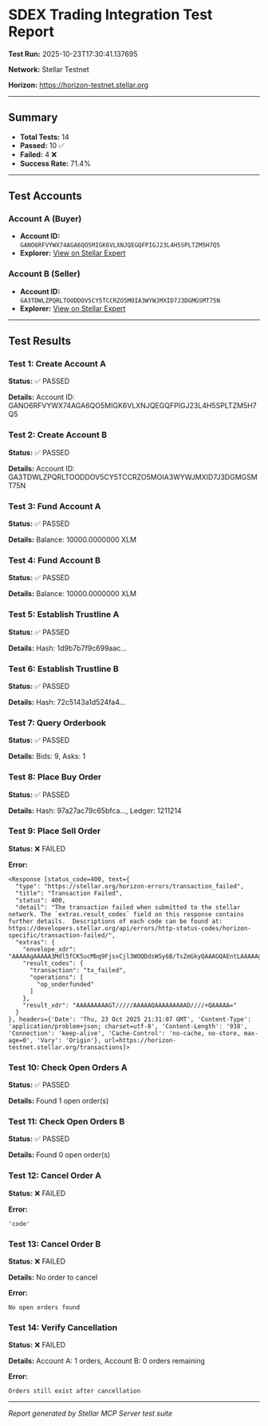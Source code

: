 # SDEX Trading Integration Test Report

**Test Run:** 2025-10-23T17:30:41.137695

**Network:** Stellar Testnet

**Horizon:** https://horizon-testnet.stellar.org

---

## Summary

- **Total Tests:** 14
- **Passed:** 10 ✅
- **Failed:** 4 ❌
- **Success Rate:** 71.4%

---

## Test Accounts

### Account A (Buyer)
- **Account ID:** `GANO6RFVYWX74AGA6QO5MIGK6VLXNJQEGQFPIGJ23L4H5SPLTZM5H7Q5`
- **Explorer:** [View on Stellar Expert](https://stellar.expert/explorer/testnet/account/GANO6RFVYWX74AGA6QO5MIGK6VLXNJQEGQFPIGJ23L4H5SPLTZM5H7Q5)

### Account B (Seller)
- **Account ID:** `GA3TDWLZPQRLTOODDOV5CY5TCCRZO5MOIA3WYWJMXID7J3DGMGSMT75N`
- **Explorer:** [View on Stellar Expert](https://stellar.expert/explorer/testnet/account/GA3TDWLZPQRLTOODDOV5CY5TCCRZO5MOIA3WYWJMXID7J3DGMGSMT75N)

---

## Test Results

### Test 1: Create Account A

**Status:** ✅ PASSED

**Details:** Account ID: GANO6RFVYWX74AGA6QO5MIGK6VLXNJQEGQFPIGJ23L4H5SPLTZM5H7Q5


### Test 2: Create Account B

**Status:** ✅ PASSED

**Details:** Account ID: GA3TDWLZPQRLTOODDOV5CY5TCCRZO5MOIA3WYWJMXID7J3DGMGSMT75N


### Test 3: Fund Account A

**Status:** ✅ PASSED

**Details:** Balance: 10000.0000000 XLM


### Test 4: Fund Account B

**Status:** ✅ PASSED

**Details:** Balance: 10000.0000000 XLM


### Test 5: Establish Trustline A

**Status:** ✅ PASSED

**Details:** Hash: 1d9b7b7f9c699aac...


### Test 6: Establish Trustline B

**Status:** ✅ PASSED

**Details:** Hash: 72c5143a1d524fa4...


### Test 7: Query Orderbook

**Status:** ✅ PASSED

**Details:** Bids: 9, Asks: 1


### Test 8: Place Buy Order

**Status:** ✅ PASSED

**Details:** Hash: 97a27ac79c65bfca..., Ledger: 1211214


### Test 9: Place Sell Order

**Status:** ❌ FAILED

**Error:**
```
<Response [status_code=400, text={
  "type": "https://stellar.org/horizon-errors/transaction_failed",
  "title": "Transaction Failed",
  "status": 400,
  "detail": "The transaction failed when submitted to the stellar network. The `extras.result_codes` field on this response contains further details.  Descriptions of each code can be found at: https://developers.stellar.org/api/errors/http-status-codes/horizon-specific/transaction-failed/",
  "extras": {
    "envelope_xdr": "AAAAAgAAAAA3Mdl5fCK5ucMbq9FjsxCjl3WOQDdsWSy6B/TsZmGkyQAAAGQAEntLAAAAAgAAAAAAAAAAAAAAAQAAAAAAAAADAAAAAVVTREMAAAAAQj59BfLsr7/sGSshWj8b6WrtuNjnAlSr40E+AgfeVrIAAAAAAAAAAAL68IAAAAALAAAAFAAAAAAAAAAAAAAAAAAAAAFmYaTJAAAAQHSCu9jvsIXVo1vhw81dygXeijSyTHvcobxozpwPthl1fdimaZNzxjAIr2odb28zsJoGjhnKQvhptCIiK6u6sQ8=",
    "result_codes": {
      "transaction": "tx_failed",
      "operations": [
        "op_underfunded"
      ]
    },
    "result_xdr": "AAAAAAAAAGT/////AAAAAQAAAAAAAAAD////+QAAAAA="
  }
}, headers={'Date': 'Thu, 23 Oct 2025 21:31:07 GMT', 'Content-Type': 'application/problem+json; charset=utf-8', 'Content-Length': '938', 'Connection': 'keep-alive', 'Cache-Control': 'no-cache, no-store, max-age=0', 'Vary': 'Origin'}, url=https://horizon-testnet.stellar.org/transactions]>
```


### Test 10: Check Open Orders A

**Status:** ✅ PASSED

**Details:** Found 1 open order(s)


### Test 11: Check Open Orders B

**Status:** ✅ PASSED

**Details:** Found 0 open order(s)


### Test 12: Cancel Order A

**Status:** ❌ FAILED

**Error:**
```
'code'
```


### Test 13: Cancel Order B

**Status:** ❌ FAILED

**Details:** No order to cancel

**Error:**
```
No open orders found
```


### Test 14: Verify Cancellation

**Status:** ❌ FAILED

**Details:** Account A: 1 orders, Account B: 0 orders remaining

**Error:**
```
Orders still exist after cancellation
```


---


*Report generated by Stellar MCP Server test suite*